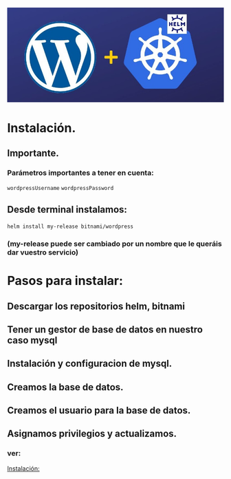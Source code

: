  
![img](https://github.com/abarcajoel/Proyecto-Helm-Joel/blob/main/img/wo_helm.jpg)

# Instalación.
## Importante.
### Parámetros importantes  a tener en cuenta:
`wordpressUsername`
`wordpressPassword`
## Desde terminal instalamos:
`helm install my-release bitnami/wordpress` 
### (my-release puede ser cambiado por un nombre que le queráis dar vuestro servicio)

# Pasos para instalar:
## Descargar los repositorios helm, bitnami 
## Tener un gestor de base de datos en nuestro caso mysql
## Instalación y configuracion de mysql.
## Creamos la base de datos.
## Creamos el usuario para la base de datos.
## Asignamos privilegios y actualizamos.




### ver:
[Instalación: ](https://www.digitalocean.com/community/tutorials/how-to-set-up-wordpress-with-mysql-on-kubernetes-using-helm-es)
